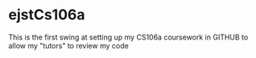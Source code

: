 # ejstCs106a

This is the first swing at setting up my CS106a coursework in GITHUB to allow my "tutors" to review my code
